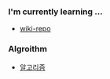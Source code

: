 ### I'm currently learning ...
- [wiki-repo](https://github.com/yoodongan/wiki-repo)

### Algroithm
- [알고리즘](https://github.com/yoodongan/preparing-for-the-coding-test)

<!--
**yoodongan/yoodongan** is a ✨ _special_ ✨ repository because its `README.md` (this file) appears on your GitHub profile.

Here are some ideas to get you started:

- 🔭 I’m currently working on ...

- 👯 I’m looking to collaborate on ...
- 🤔 I’m looking for help with ...
- 💬 Ask me about ...
- 📫 How to reach me: ...
- 😄 Pronouns: ...
- ⚡ Fun fact: ...
-->
